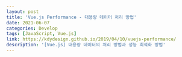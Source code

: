 ```yaml
---
layout: post
title: 'Vue.js Performance - 대용량 데이터 처리 방법'
date: 2021-06-07
categories: Develop
tags: [JavaScript, Vue.js]
link: https://kdydesign.github.io/2019/04/10/vuejs-performance/
description: '[Vue.js] 대용량 데이터의 처리 방법과 성능 최적화 방법'
---
```

<!-- 
# 📖 들어가기

Vue.js 성능 개선시 가장 고려해야할 내용
- Observe 
- defineReactive
이해하고 사용하기

나아가서 computed와 getter 사용을 최소화 하는 것


대규모 프로젝트를 진행하면서 어려웠던 점이 
Vue 성능.. 

Vue의 성능이 느리다는 것은 아니다. Vue는 자기 자신이 할 일을 다하고도 감탄스러운 프레임워크

> Vue의 성능 최적화는 Vue의 core를 수정하는 것이 아니며, Vue의 반응형에 대해서 깊이 있게 알고 확인해본다면 충분히 해결할 수 있다.

<br>

# 빅 데이터 처리

한 페이지에 출력하여 보여줘야 하는 데이터가 10만건 이상일때 문제가된다.

element 개수가 최소 10만개를 넘어가면 웹에서 표현하기 어렵다. 브라우저가 뻗어버리거나 사용이 불가능할 정도의 성능이 나온다.

## client 페이징 처리

물론 10만건의 데이터를 한번에 표현할 수 있다. `virtual scroll 기법`을 사용하여 현재 화면에서 실질적으로 보여지는 row만 DOM을 생성하고 이후 scrolling 시에 이어서 DOM을 업데이트(화면에서 사라지는 부분을 삭제하든, 아니면 업데이트를 해주든) 해 주면 10만건이든 100만건이든 생성되는 DOM의 개수는 제한적이다. 최초 기능의 컨셉을 이렇게 잡고 진행을 하였지만, 

## JS Heap Memory의 최소화

Vue의 성능 최적화를 시키는 방법 결론부터 말하자면 `js heap memory`를 최소화하는 것.

대용량 데이터에 대해 서버 페이징 처리 없이 Front-End 측면에서 처리하기 위해서는 최대한 `js heap memory`를 낮춰야한다.
js heap memory가 증가하면 할수록 UI 상의 모든 컴포넌트가 느려지고 렌더링 역시 느려진다.

메모리가 증가하는 이유는 무언가가 읽고 쓰고 하는 행위를 할 때 증가한다고 볼 수 있다. 변수를 선언할 때에도, **객체의 속성을 읽거나 수정**할 때에도 증가한다. 이렇게 증가한 메모리는 GC(Garbage Collect)에 의해 주기적으로 불필요하게 잡힌 메모리를 해제하여 메모리를 확보하는데 그렇지 않고 계속 쌓이는 경우가 있다. 이럴 경우 일반적으로는 메모리 누수로 판단하고 적절한 조치를 진행한다. 메모리 누수에 대한 몇 가지 조치방법.

- 전역 변수의 사용
- 타이머와 콜백
- 외부에서 참조
- Closures의 사용

Vue에서는 이 내용도 중요하지만 가장 중요한 것은 위에서 언급한 **객체의 속성을 읽거나 수정** 항목이다.

Vue는 data, state, computed, getters와 같은 모델이 선언되면 `defineReactive`를 통해 해당 객체는 반응형 관리 대상으로 등록되어 반응적으로 변경이 되는데 이 과정에서 각 객체마다 `Observe`가 생성되고 내부적으로 getter/setter가 생성된다. 실제로 모델의 데이터를 열어보면 `__Ob__`가 붙은 것을 확인할 수 있다.

생각해보자 10만건에 대해서 객체가 반응형이라면 개체 1개마다 getter/setter가 생성될 것이다. 10만개의 데이터가 단순 배열이 아닌 객체구조라면..? 10만건에 대해 이러한 과정을 거치는 것이(memory write) js heap memory의 증가 이유가 된다.

> 항상 문제가 되는것은 아니다. 하지만 도메인이 많아서 관리할 state 많아지거나 많은 양의 데이터를 관리할때는 고려하는 것이 좋아본인다.

**가장 중요한 것은 대용량의 데이터를 가지고 있는 모델은 Vue의 반응형 관리대상에서 제외를 시키는 것이다.**

## 모델에 대한 가공은 최소화

API를 통해서 데이터를 조회하고 Model또는 State에 담아 놓는 게 일반적이다. 하지만 API를 통해 조회된 데이터가 실제로 화면에 서는 다른 형태의 데이터로 표현해야 하는 경우가 있을 것이다.


 -->
